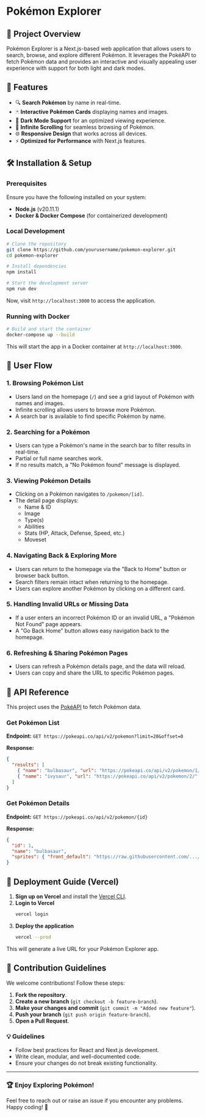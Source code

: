 # Pokémon Explorer

## 🌟 Project Overview
Pokémon Explorer is a Next.js-based web application that allows users to search, browse, and explore different Pokémon. It leverages the PokéAPI to fetch Pokémon data and provides an interactive and visually appealing user experience with support for both light and dark modes.

## 🚀 Features
- 🔍 **Search Pokémon** by name in real-time.
- 🃏 **Interactive Pokémon Cards** displaying names and images.
- 🌙 **Dark Mode Support** for an optimized viewing experience.
- 🌟 **Infinite Scrolling** for seamless browsing of Pokémon.
- 🌐 **Responsive Design** that works across all devices.
- ⚡ **Optimized for Performance** with Next.js features.

## 🛠 Installation & Setup

### **Prerequisites**
Ensure you have the following installed on your system:
- **Node.js** (v20.11.1)
- **Docker & Docker Compose** (for containerized development)

### **Local Development**
```sh
# Clone the repository
git clone https://github.com/yourusername/pokemon-explorer.git
cd pokemon-explorer

# Install dependencies
npm install

# Start the development server
npm run dev
```
Now, visit `http://localhost:3000` to access the application.

### **Running with Docker**
```sh
# Build and start the container
docker-compose up --build
```
This will start the app in a Docker container at `http://localhost:3000`.

## 💼 User Flow
### **1. Browsing Pokémon List**
- Users land on the homepage (`/`) and see a grid layout of Pokémon with names and images.
- Infinite scrolling allows users to browse more Pokémon.
- A search bar is available to find specific Pokémon by name.

### **2. Searching for a Pokémon**
- Users can type a Pokémon's name in the search bar to filter results in real-time.
- Partial or full name searches work.
- If no results match, a "No Pokémon found" message is displayed.

### **3. Viewing Pokémon Details**
- Clicking on a Pokémon navigates to `/pokemon/[id]`.
- The detail page displays:
  - Name & ID
  - Image
  - Type(s)
  - Abilities
  - Stats (HP, Attack, Defense, Speed, etc.)
  - Moveset

### **4. Navigating Back & Exploring More**
- Users can return to the homepage via the "Back to Home" button or browser back button.
- Search filters remain intact when returning to the homepage.
- Users can explore another Pokémon by clicking on a different card.

### **5. Handling Invalid URLs or Missing Data**
- If a user enters an incorrect Pokémon ID or an invalid URL, a "Pokémon Not Found" page appears.
- A "Go Back Home" button allows easy navigation back to the homepage.

### **6. Refreshing & Sharing Pokémon Pages**
- Users can refresh a Pokémon details page, and the data will reload.
- Users can copy and share the URL to specific Pokémon pages.

## 🎼 API Reference
This project uses the [PokéAPI](https://pokeapi.co/) to fetch Pokémon data.

### **Get Pokémon List**
**Endpoint:** `GET https://pokeapi.co/api/v2/pokemon?limit=20&offset=0`

**Response:**
```json
{
  "results": [
    { "name": "bulbasaur", "url": "https://pokeapi.co/api/v2/pokemon/1/" },
    { "name": "ivysaur", "url": "https://pokeapi.co/api/v2/pokemon/2/" }
  ]
}
```

### **Get Pokémon Details**
**Endpoint:** `GET https://pokeapi.co/api/v2/pokemon/{id}`

**Response:**
```json
{
  "id": 1,
  "name": "bulbasaur",
  "sprites": { "front_default": "https://raw.githubusercontent.com/.../1.png" }
}
```

## 🚀 Deployment Guide (Vercel)
1. **Sign up on Vercel** and install the [Vercel CLI](https://vercel.com/docs/cli).
2. **Login to Vercel**
   ```sh
   vercel login
   ```
3. **Deploy the application**
   ```sh
   vercel --prod
   ```
This will generate a live URL for your Pokémon Explorer app.

## 🤝 Contribution Guidelines
We welcome contributions! Follow these steps:

1. **Fork the repository**.
2. **Create a new branch** (`git checkout -b feature-branch`).
3. **Make your changes and commit** (`git commit -m "Added new feature"`).
4. **Push your branch** (`git push origin feature-branch`).
5. **Open a Pull Request**.

### 💡 Guidelines
- Follow best practices for React and Next.js development.
- Write clean, modular, and well-documented code.
- Ensure your changes do not break existing functionality.

---
### 🏆 **Enjoy Exploring Pokémon!**
Feel free to reach out or raise an issue if you encounter any problems. Happy coding! 🚀

